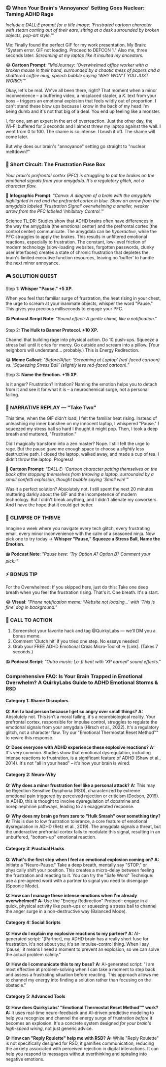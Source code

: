 <script type="application/ld+json">
{
  "@context": "https://schema.org",
  "@type": "BlogPosting",
  "headline": "ADHD & Emotional Storms: RSD Hypervigilance Fueling Explosive Reactions (Debug It)",
  "description": "Does a dropped coffee feel like a personal attack? Faraone et al., 2021 proves RSD hypervigilance amplifies emotional storms. Neuro-Action Checklist inside.",
  "image": "https://quirkylabs.com/og/adhd-emotional-storms-debug.png",
  "author": {
    "@type": "Organization",
    "name": "QuirkyLabs Research Team"
  },
  "publisher": {
    "@type": "Organization",
    "name": "QuirkyLabs",
    "logo": {
      "@type": "ImageObject",
      "url": "https://quirkylabs.com/logo.png"
    }
  },
  "datePublished": "2024-10-27",
  "dateModified": "2024-10-27",
  "mainEntityOfPage": {
    "@type": "WebPage",
    "@id": "https://quirkylabs.com/adhd-emotional-storms-rsd.why-do-small-frustrations-make-me-explode"
  },
   "keywords": "why do small frustrations make me explode, how to manage ADHD anger, ADHD emotional dysregulation, ADHD mood swings, amygdala hijack ADHD, ADHD anger management"
}
</script>

<script type="application/ld+json">
{
  "@context": "https://schema.org",
  "@type": "FAQPage",
  "mainEntity": [
    {
      "@type": "Question",
      "name": "Am I a bad person because I get so angry over small things?",
      "acceptedAnswer": {
        "@type": "Answer",
        "text": "Absolutely not. This isn’t a moral failing, it's a neurobiological reality. Your prefrontal cortex, responsible for impulse control, struggles to regulate the emotional signals from your amygdala (Hirsch et al., 2022). It's a regulatory glitch, not a character flaw. Try our \"Emotional Thermostat Reset Method™\" to rewire this response."
      }
    },
    {
      "@type": "Question",
      "name": "Does everyone with ADHD experience these explosive reactions?",
      "acceptedAnswer": {
        "@type": "Answer",
        "text": "It's very common. Studies show that emotional dysregulation, including intense reactions to frustration, is a significant feature of ADHD (Shaw et al., 2014). It's not \"all in your head\" – it's how your brain is wired."
      }
    },
    {
      "@type": "Question",
      "name": "Why does a minor frustration feel like a personal attack?",
      "acceptedAnswer": {
        "@type": "Answer",
        "text": "This may be Rejection Sensitive Dysphoria (RSD), characterized by extreme emotional pain triggered by perceived rejection or criticism (Dodson, 2019). In ADHD, this is thought to involve dysregulation of dopamine and norepinephrine pathways, leading to an exaggerated response."
      }
    },
    {
      "@type": "Question",
      "name": "Why does my brain go from zero to \"Hulk Smash\" over something tiny?",
      "acceptedAnswer": {
        "@type": "Answer",
        "text": "This is due to low frustration tolerance, a core feature of emotional dysregulation in ADHD (Retz et al., 2019). The amygdala signals a threat, but the underactive prefrontal cortex fails to modulate this signal, resulting in an unbuffered, \"bottom-up\" emotional reaction."
      }
    },
    {
      "@type": "Question",
      "name": "What's the first step when I feel an emotional explosion coming on?",
      "acceptedAnswer": {
        "@type": "Answer",
        "text": "Initiate a \"Neuro-Pause.\" Take a deep breath, mentally say \"STOP,\" or physically shift your position. This creates a micro-delay between feeling the frustration and reacting to it. You can try the \"Safe Word\" Technique: use a pre-agreed word with a partner to signal you need to disengage (Spoonie Mode)."
      }
    },
    {
      "@type": "Question",
      "name": "How can I manage these intense emotions when I'm already overwhelmed?",
      "acceptedAnswer": {
        "@type": "Answer",
        "text": "Use the \"Energy Redirection\" Protocol: engage in a quick, physical activity like push-ups or squeezing a stress ball to channel the anger surge in a non-destructive way (Balanced Mode)."
      }
    },
    {
      "@type": "Question",
      "name": "How do I explain my explosive reactions to my partner?",
      "acceptedAnswer": {
        "@type": "Answer",
        "text": "AI-generated script: \"[Partner], my ADHD brain has a really short fuse for frustration. It's not about you; it's an impulse-control thing. When I say 'pause,' it means I need a moment to prevent an explosion, so we can solve the actual problem calmly.\""
      }
    },
    {
      "@type": "Question",
      "name": "How do I communicate this to my boss?",
      "acceptedAnswer": {
        "@type": "Answer",
        "text": "AI-generated script: \"I am most effective at problem-solving when I can take a moment to step back and assess a frustrating situation before reacting. This approach allows me to channel my energy into finding a solution rather than focusing on the obstacle.\""
      }
    },
    {
      "@type": "Question",
      "name": "How does QuirkyLabs' \"Emotional Thermostat Reset Method™\" work?",
      "acceptedAnswer": {
        "@type": "Answer",
        "text": "It uses real-time neuro-feedback and AI-driven predictive modeling to help you recognize and channel the energy surge of frustration *before* it becomes an explosion. It's a concrete system designed *for your brain's high-speed wiring*, not just generic advice."
      }
    },
    {
      "@type": "Question",
      "name": "How can \"Reply Roulette\" help me with RSD?",
      "acceptedAnswer": {
        "@type": "Answer",
        "text": "While \"Reply Roulette\" is not specifically designed for RSD, it gamifies communication, reducing the anxiety associated with perceived rejection in digital interactions. It can help you respond to messages without overthinking and spiraling into negative emotions."
      }
    }
  ]
}
</script>

### **😠 When Your Brain's 'Annoyance' Setting Goes Nuclear: Taming ADHD Rage**

*Include a DALL·E prompt for a title image: 'Frustrated cartoon character with steam coming out of their ears, sitting at a desk surrounded by broken objects, pop-art style.'"*

Me: Finally found the perfect GIF for my work presentation.
My Brain: "System error. GIF not loading. Proceed to DEFCON 1."
Also me, three seconds later: *Screaming at my laptop like it insulted my ancestors.*

😂 **Cartoon Prompt**: *"MidJourney: ‘Overwhelmed office worker with a broken mouse in their hand, surrounded by a chaotic mess of papers and a shattered coffee mug, speech bubble saying 'WHY WON'T YOU JUST WORK?!'”*

Okay, let's be real. We've all been there, right? That moment when a minor inconvenience – a buffering video, a misplaced stapler, a *K.* text from your boss – triggers an emotional explosion that feels wildly out of proportion. I can't stand these blow ups because I know in the back of my head I'm being dumb and it's not that big of a deal. You end up feeling like a monster.

I, for one, am an expert in the art of overreaction. Just the other day, the Wi-Fi buffered for 3 seconds and I almost threw my laptop against the wall. I went from 0 to 100. The shame is so intense. I brush it off. The shame will come later.

But why does our brain's "annoyance" setting go straight to "nuclear meltdown?"

### 🧠 Short Circuit: The Frustration Fuse Box

*Your brain's prefrontal cortex (PFC) is struggling to put the brakes on the emotional signals from your amygdala. It's a regulatory glitch, not a character flaw.*

🎨 **Infographic Prompt**: *"Canva: A diagram of a brain with the amygdala highlighted in red and the prefrontal cortex in blue. Show an arrow from the amygdala labeled 'Frustration Signal' overwhelming a smaller, weaker arrow from the PFC labeled 'Inhibitory Control.'"*

Science TL;DR: Studies show that ADHD brains often have differences in the way the amygdala (the emotional center) and the prefrontal cortex (the control center) communicate. The amygdala can be *hyperactive*, while the PFC struggles to apply the brakes. This results in unfiltered emotional reactions, especially to frustration. The constant, low-level friction of modern technology (slow-loading websites, forgotten passwords, clunky user interfaces) creates a state of chronic frustration that depletes the brain's limited executive function resources, leaving no 'buffer' to handle the next minor annoyance.

### 🎮 SOLUTION QUEST

Step 1: **Whisper "Pause." +5 XP.**

When you feel that familiar surge of frustration, the heat rising in your chest, the urge to scream at your inanimate objects, whisper the word "Pause." This gives you precious milliseconds to engage your PFC.

📻 **Podcast Script Note**: *"Sound effect: A gentle chime, like a notification."*

Step 2: **The Hulk to Banner Protocol. +10 XP.**

Channel that building rage into physical action. Do 10 push-ups. Squeeze a stress ball until it cries for mercy. Go outside and scream into a pillow. (Your neighbors will understand... probably.) This is Energy Redirection.

😂 **Meme Callout**: *"Before/After: ‘Screaming at Laptop’ (red-faced cartoon) vs. ‘Squeezing Stress Ball’ (slightly less red-faced cartoon)."*

Step 3: **Name the Emotion. +15 XP.**

Is it anger? Frustration? Irritation? Naming the emotion helps you to detach from it and see it for what it is – a neurochemical surge, not a personal failing.

### 🔄 NARRATIVE REPLAY — "Take Two"

This time, when the GIF didn't load, I felt the familiar heat rising. Instead of unleashing my inner banshee on my innocent laptop, I whispered "Pause." I squeezed my stress ball so hard I thought it might pop. Then, I took a deep breath and muttered, "Frustration."

Did I magically transform into a zen master? Nope. I still felt the urge to rage. But the pause gave me enough space to choose a *slightly* less destructive path. I closed the laptop, walked away, and made a cup of tea. I didn’t throw the laptop. Progress!

🎨 **Cartoon Prompt**: *"DALL·E: ‘Cartoon character patting themselves on the back after stopping themselves from throwing a laptop, surrounded by a small confetti explosion, thought bubble saying 'Small win!'”*

Was it a perfect solution? Absolutely not. I still spent the next 20 minutes muttering darkly about the GIF and the incompetence of modern technology. But I didn't break anything, and I didn't alienate my coworkers. And I have the hope that it could get better.

### 🌟 GLIMPSE OF THRIVE

Imagine a week where you navigate every tech glitch, every frustrating email, every minor inconvenience with the calm of a seasoned ninja. Now pick one to try today → **Whisper "Pause," Squeeze a Stress Ball, Name the Emotion.**

📻 **Podcast Note**: *"Pause here: ‘Try Option A? Option B? Comment your pick.’"*

### ⚡ BONUS TIP

For the Overwhelmed: If you skipped here, just do this: Take one deep breath when you feel the frustration rising. That's it. One breath. It's a start.

😂 **Visual**: *"Phone notification meme: ‘Website not loading…’ with ‘This is fine’ dog in background."*

### 📢 CALL TO ACTION

1.  Screenshot your favorite hack and tag @QuirkyLabs — we’ll DM you a bonus meme.
2.  Comment ‘Clutch hit’ if you tried one step. No essays needed!
3.  Grab your FREE ADHD Emotional Crisis Micro-Toolkit → \[Link]. (Takes 7 seconds.)

📻 **Podcast Script**: *"Outro music: Lo-fi beat with ‘XP earned’ sound effects."*

### **Comprehensive FAQ: Is Your Brain Trapped in Emotional Overwhelm? A QuirkyLabs Guide to ADHD Emotional Storms & RSD**

#### **Category 1: Shame Disruptors**

**Q: Am I a bad person because I get so angry over small things?**
**A:** Absolutely not. This isn’t a moral failing, it's a neurobiological reality. Your prefrontal cortex, responsible for impulse control, struggles to regulate the emotional signals from your amygdala (Hirsch et al., 2022). It's a regulatory glitch, not a character flaw. Try our "Emotional Thermostat Reset Method™" to rewire this response.

**Q: Does everyone with ADHD experience these explosive reactions?**
**A:** It's very common. Studies show that emotional dysregulation, including intense reactions to frustration, is a significant feature of ADHD (Shaw et al., 2014). It's not "all in your head" – it's how your brain is wired.

#### **Category 2: Neuro-Why**

**Q: Why does a minor frustration feel like a personal attack?**
**A:** This may be Rejection Sensitive Dysphoria (RSD), characterized by extreme emotional pain triggered by perceived rejection or criticism (Dodson, 2019). In ADHD, this is thought to involve dysregulation of dopamine and norepinephrine pathways, leading to an exaggerated response.

**Q: Why does my brain go from zero to "Hulk Smash" over something tiny?**
**A:** This is due to low frustration tolerance, a core feature of emotional dysregulation in ADHD (Retz et al., 2019). The amygdala signals a threat, but the underactive prefrontal cortex fails to modulate this signal, resulting in an unbuffered, "bottom-up" emotional reaction.

#### **Category 3: Practical Hacks**

**Q: What's the first step when I feel an emotional explosion coming on?**
**A:** Initiate a "Neuro-Pause." Take a deep breath, mentally say "STOP," or physically shift your position. This creates a micro-delay between feeling the frustration and reacting to it. You can try the "Safe Word" Technique: use a pre-agreed word with a partner to signal you need to disengage (Spoonie Mode).

**Q: How can I manage these intense emotions when I'm already overwhelmed?**
**A:** Use the "Energy Redirection" Protocol: engage in a quick, physical activity like push-ups or squeezing a stress ball to channel the anger surge in a non-destructive way (Balanced Mode).

#### **Category 4: Social Scripts**

**Q: How do I explain my explosive reactions to my partner?**
**A:** AI-generated script: "[Partner], my ADHD brain has a really short fuse for frustration. It's not about you; it's an impulse-control thing. When I say 'pause,' it means I need a moment to prevent an explosion, so we can solve the actual problem calmly."

**Q: How do I communicate this to my boss?**
**A:** AI-generated script: "I am most effective at problem-solving when I can take a moment to step back and assess a frustrating situation before reacting. This approach allows me to channel my energy into finding a solution rather than focusing on the obstacle."

#### **Category 5: Advanced Tools**

**Q: How does QuirkyLabs' "Emotional Thermostat Reset Method™" work?**
**A:** It uses real-time neuro-feedback and AI-driven predictive modeling to help you recognize and channel the energy surge of frustration *before* it becomes an explosion. It's a concrete system designed *for your brain's high-speed wiring*, not just generic advice.

**Q: How can "Reply Roulette" help me with RSD?**
**A:** While "Reply Roulette" is not specifically designed for RSD, it gamifies communication, reducing the anxiety associated with perceived rejection in digital interactions. It can help you respond to messages without overthinking and spiraling into negative emotions.
